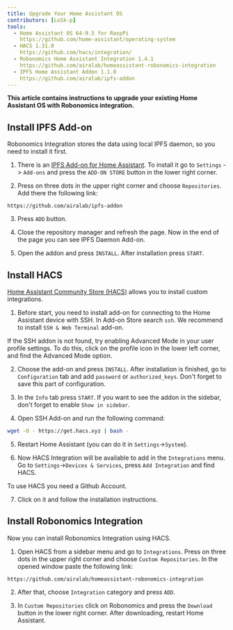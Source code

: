 ```yaml
---
title: Upgrade Your Home Assistant OS
contributors: [LoSk-p]
tools:   
  - Home Assistant OS 64-9.5 for RaspPi 
    https://github.com/home-assistant/operating-system
  - HACS 1.31.0
    https://github.com/hacs/integration/
  - Robonomics Home Assistant Integration 1.4.1
    https://github.com/airalab/homeassistant-robonomics-integration
  - IPFS Home Assistant Addon 1.1.0
    https://github.com/airalab/ipfs-addon
---
```


**This article contains instructions to upgrade your existing Home Assistant OS with Robonomics integration.**

<robo-wiki-picture src="home-assistant/homeassistant_os.png" />

## Install IPFS Add-on


Robonomics Integration stores the data using local IPFS daemon, so you need to install it first. 

<robo-wiki-video autoplay loop controls :videos="[{src: 'https://crustipfs.art/ipfs/QmdAmUHW9bpTU6sUwBYu4ai4DVJ6nZ5xerjM9exvooGKGq', type:'mp4'}]" />

1. There is an [IPFS Add-on for Home Assistant](https://github.com/airalab/ipfs-addon). To install it go to `Settings` -> `Add-ons` and press the `ADD-ON STORE` button in the lower right corner.

2. Press on three dots in the upper right corner and choose `Repositories`. Add there the following link:

<code-helper copy>

```
https://github.com/airalab/ipfs-addon
```

</code-helper>

3. Press `ADD` button.

4. Close the repository manager and refresh the page. Now in the end of the page you can see IPFS Daemon Add-on.

5. Open the addon and press `INSTALL`. After installation press `START`.

## Install HACS

[Home Assistant Community Store (HACS)](https://hacs.xyz/) allows you to install custom integrations.

<robo-wiki-video autoplay loop controls :videos="[{src: 'https://crustipfs.art/ipfs/QmYJFpxrww9PRvcAUhdgKufeDbyUFoBZTREZHPgV452kzs', type:'mp4'}]" />

1. Before start, you need to install add-on for connecting to the Home Assistant device with SSH. In Add-on Store search `ssh`. We recommend to install `SSH & Web Terminal` add-on.

<robo-wiki-note type="warning" title="Warning">

  If the SSH addon is not found, try enabling Advanced Mode in your user profile settings. To do this, click on the profile icon in the lower left corner, and find the Advanced Mode option.

</robo-wiki-note>

2. Choose the add-on and press `INSTALL`. After installation is finished, go to `Configuration` tab and add `password` or `authorized_keys`. Don't forget to save this part of configuration.

3. In the `Info` tab press `START`. If you want to see the addon in the sidebar, don't forget to enable `Show in sidebar`.

<robo-wiki-video autoplay loop controls :videos="[{src: 'https://crustipfs.art/ipfs/QmcijfJ45fmW9omB67xWyPKvHhZuwLMTTQ7DBqnyxHUXR1', type:'mp4'}]" />

4. Open SSH Add-on and run the following command:

<code-helper copy additionalLine="Home Assistant Command Line">

```bash
wget -O - https://get.hacs.xyz | bash -
```

</code-helper>

5. Restart Home Assistant (you can do it in `Settings`->`System`). 

6. Now HACS Integration will be available to add in the `Integrations` menu. Go to `Settings`->`Devices & Services`, press `Add Integration` and find HACS.

<robo-wiki-note type="warning" title="Warning">

  To use HACS you need a Github Account.

</robo-wiki-note>

7. Click on it and follow the installation instructions. 

## Install Robonomics Integration

Now you can install Robonomics Integration using HACS.

<robo-wiki-video autoplay loop controls :videos="[{src: 'https://crustipfs.art/ipfs/Qmb19UEQwwHfNroCaH8NMFhPV2dc52vSC8i4ATJsqVYiZf', type:'mp4'}]" />

1. Open HACS from a sidebar menu and go to `Integrations`. Press on three dots in the upper right corner and choose `Custom Repositories`. In the opened window paste the following link:

<code-helper copy>

```
https://github.com/airalab/homeassistant-robonomics-integration
```

</code-helper>

2. After that, choose `Integration` category and press `ADD`. 

3. In `Custom Repositories` click on Robonomics and press the `Download` button in the lower right corner. After downloading, restart Home Assistant.
